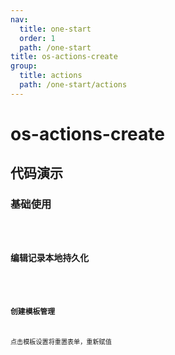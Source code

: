 ```yaml
---
nav:
  title: one-start
  order: 1
  path: /one-start
title: os-actions-create
group:
  title: actions
  path: /one-start/actions
---
```


# os-actions-create

## 代码演示

### 基础使用

<code src="../demos/actions/create/simple.tsx" />

### 编辑记录本地持久化

<code src="../demos/actions/create/local.tsx" />

### 创建模板管理

点击模板设置将重置表单，重新赋值

<code src="../demos/actions/create/template.tsx" />

<API exports='["ActionsCreateSettings", "ActionsCreateRequests"]' src="../actions/create/index.tsx"></API>
